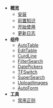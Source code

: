 - **概览**
  - [安装](overview/install.md)
  - [前置知识](overview/quickstart.md)
  - [开始使用](overview/use.md)
  - [更新日志](overview/log.md)
- **组件**
  - [AutoTable](components/AutoTable.md)
  - [EditTable](components/EditTable.md)
  - [CurdLine](components/CurdLine.md)
  - [FilterSearch](components/FilterSearch.md)
  - [DatePickers](components/DatePickers.md)
  - [TFSwitch](components/TFSwitch.md)
  - [SuperSearch](components/SuperSearch.md)
  - [UploadImages](components/UploadImages.md)
  - [AutoForm](components/AutoForm.md)
- **工具**
  - [常用正则](libs/regExp.md)
